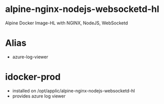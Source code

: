 # alpine-nginx-nodejs-websocketd-hl
Alpine Docker Image-HL with NGINX, NodeJS, WebSocketd

# Alias
* azure-log-viewer

# idocker-prod
* installed on /opt/applic/alpine-nginx-nodejs-websocketd-hl
* provides azure log viewer


